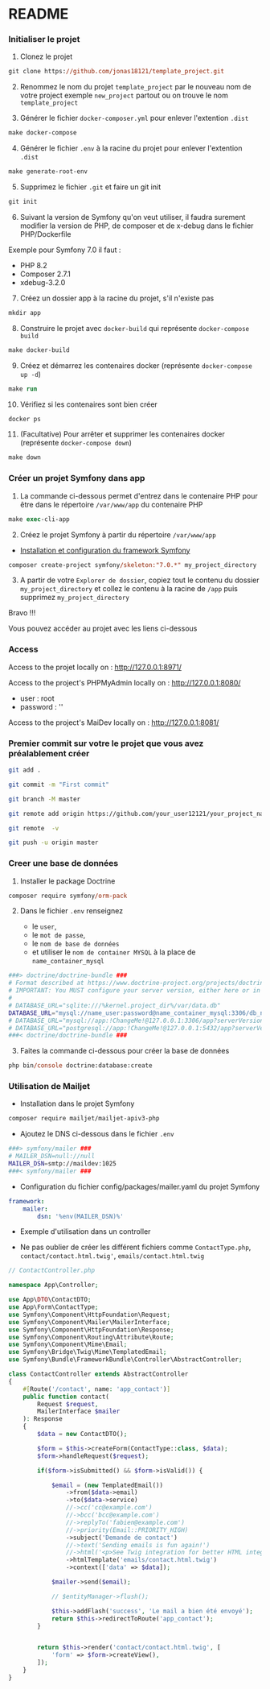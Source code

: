 # README

### Initialiser le projet

1) Clonez le projet

```ps
git clone https://github.com/jonas18121/template_project.git
```

2) Renommez le nom du projet `template_project` par le nouveau nom de votre project exemple `new_project` partout ou on trouve le nom `template_project`

3) Générer le fichier `docker-composer.yml` pour enlever l'extention `.dist`

```ps
make docker-compose
```

4) Générer le fichier `.env` à la racine du projet pour enlever l'extention `.dist`

```ps
make generate-root-env
```

5) Supprimez le fichier `.git` et faire un git init

```ps
git init
```

6) Suivant la version de Symfony qu'on veut utiliser, il faudra surement modifier la version de PHP, de composer et de x-debug dans le fichier PHP/Dockerfile

Exemple pour Symfony 7.0 il faut :

- PHP 8.2
- Composer 2.7.1 
- xdebug-3.2.0 

7) Créez un dossier app à la racine du projet, s'il n'existe pas

```ps
mkdir app
```

8) Construire le projet avec `docker-build` qui représente `docker-compose build`

```ps
make docker-build
```

9) Créez et démarrez les contenaires docker (représente `docker-compose up -d`)

```ps
make run
```

10) Vérifiez si les contenaires sont bien créer

```ps
docker ps
```

11) (Facultative) Pour arrêter et supprimer les contenaires docker (représente `docker-compose down`)

```ps
make down
```

### Créer un projet Symfony dans app

1) La commande ci-dessous permet d'entrez dans le contenaire PHP pour être dans le répertoire `/var/www/app` du contenaire PHP

```ps
make exec-cli-app
```

2) Créez le projet Symfony à partir du répertoire `/var/www/app`

- [Installation et configuration du framework Symfony](https://symfony.com/doc/current/setup.html)

```ps
composer create-project symfony/skeleton:"7.0.*" my_project_directory
```

3) A partir de votre `Explorer de dossier`, copiez tout le contenu du dossier `my_project_directory` et collez le contenu à la racine de `/app` puis supprimez `my_project_directory`

Bravo !!! 

Vous pouvez accéder au projet avec les liens ci-dessous

### Access

Access to the projet locally on : http://127.0.0.1:8971/

Access to the project's PHPMyAdmin locally on : http://127.0.0.1:8080/
- user : root
- password : ''

Access to the project's MaiDev locally on : http://127.0.0.1:8081/

### Premier commit sur votre le projet que vous avez préalablement créer

```bash
git add .

git commit -m "First commit"

git branch -M master

git remote add origin https://github.com/your_user12121/your_project_name.git

git remote  -v

git push -u origin master
```

### Creer une base de données

1. Installer le package Doctrine

```ps
composer require symfony/orm-pack
```

2. Dans le fichier `.env` renseignez 

    - le `user`, 
    - le `mot de passe`, 
    - le `nom de base de données` 
    - et utiliser le `nom de container MYSQL` à la place de `name_container_mysql`

```bash
###> doctrine/doctrine-bundle ###
# Format described at https://www.doctrine-project.org/projects/doctrine-dbal/en/latest/reference/configuration.html#connecting-using-a-url
# IMPORTANT: You MUST configure your server version, either here or in config/packages/doctrine.yaml
#
# DATABASE_URL="sqlite:///%kernel.project_dir%/var/data.db"
DATABASE_URL="mysql://name_user:password@name_container_mysql:3306/db_name?serverVersion=8.0.32&charset=utf8mb4"
# DATABASE_URL="mysql://app:!ChangeMe!@127.0.0.1:3306/app?serverVersion=10.11.2-MariaDB&charset=utf8mb4"
# DATABASE_URL="postgresql://app:!ChangeMe!@127.0.0.1:5432/app?serverVersion=16&charset=utf8"
###< doctrine/doctrine-bundle ###
```

3. Faites la commande ci-dessous pour créer la base de données

```ps
php bin/console doctrine:database:create
```

### Utilisation de Mailjet

- Installation dans le projet Symfony

```bash
composer require mailjet/mailjet-apiv3-php
```

- Ajoutez le DNS ci-dessous dans le fichier `.env`

```bash
###> symfony/mailer ###
# MAILER_DSN=null://null
MAILER_DSN=smtp://maildev:1025
###< symfony/mailer ###
```

- Configuration du fichier config/packages/mailer.yaml du projet Symfony

```yaml
framework:
    mailer:
        dsn: '%env(MAILER_DSN)%'
```

- Exemple d'utilisation dans un controller

- Ne pas oublier de créer les différent fichiers comme `ContactType.php`, `contact/contact.html.twig'`, `emails/contact.html.twig`

```php
// ContactController.php

namespace App\Controller;

use App\DTO\ContactDTO;
use App\Form\ContactType;
use Symfony\Component\HttpFoundation\Request;
use Symfony\Component\Mailer\MailerInterface;
use Symfony\Component\HttpFoundation\Response;
use Symfony\Component\Routing\Attribute\Route;
use Symfony\Component\Mime\Email;
use Symfony\Bridge\Twig\Mime\TemplatedEmail;
use Symfony\Bundle\FrameworkBundle\Controller\AbstractController;

class ContactController extends AbstractController
{
    #[Route('/contact', name: 'app_contact')]
    public function contact(
        Request $request,
        MailerInterface $mailer
    ): Response
    {
        $data = new ContactDTO();

        $form = $this->createForm(ContactType::class, $data);
        $form->handleRequest($request);

        if($form->isSubmitted() && $form->isValid()) {

            $email = (new TemplatedEmail())
                ->from($data->email)
                ->to($data->service)
                //->cc('cc@example.com')
                //->bcc('bcc@example.com')
                //->replyTo('fabien@example.com')
                //->priority(Email::PRIORITY_HIGH)
                ->subject('Demande de contact')
                //->text('Sending emails is fun again!')
                //->html('<p>See Twig integration for better HTML integration!</p>')
                ->htmlTemplate('emails/contact.html.twig')
                ->context(['data' => $data]);

            $mailer->send($email);

            // $entityManager->flush();

            $this->addFlash('success', 'Le mail a bien été envoyé');
            return $this->redirectToRoute('app_contact');
        }


        return $this->render('contact/contact.html.twig', [
            'form' => $form->createView(),
        ]);
    }
}
```